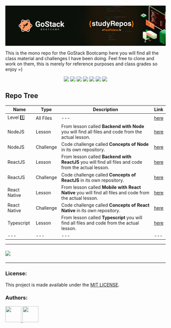 <p align="center">
  <img align="center" src="https://github.com/yarapolana/bootcamp-gostack/blob/master/assets/exports/github-cover.png" style="max-width:100%;" />
</p>

<p>This is the mono repo for the GoStack Bootcamp here you will find all the class material and challenges I have been doing. Feel free to clone and work on them, this is merely for reference purposes and class grades so enjoy =)</p>

<p align="center">
  <img src="https://img.shields.io/badge/typescript-gray.svg" >
  <img src="https://img.shields.io/badge/jest-gray.svg" >
  <img src="https://img.shields.io/badge/node-gray.svg" >
  <img src="https://img.shields.io/badge/react-gray.svg" >
  <img src="https://img.shields.io/badge/reactnative-grey.svg" >
  <img src="https://img.shields.io/github/license/yarapolana/bootcamp-gostack" >
  <a href="https://yarapolana.com">
   <img src="https://img.shields.io/badge/createdby-yarapolana-red.svg" >
  </a>
</p>

<h2>Repo Tree</h2>

| Name         | Type      | Description                                                                                              | Link                                                                                             |
| ------------ | --------- | -------------------------------------------------------------------------------------------------------- | ------------------------------------------------------------------------------------------------ |
| Level 1️⃣     | All Files | ---                                                                                                      | [here](https://github.com/yarapolana/bootcamp-gostack/tree/master/nivel-1)                       |
| NodeJS       | Lesson    | From lesson called **Backend with Node** you will find all files and code from the actual lesson.        | [here](https://github.com/yarapolana/bootcamp-gostack/tree/master/nivel-1/node/backend)          |
| NodeJS       | Challenge | Code challenge called **Concepts of Node** in its own repository.                                        | [here](https://github.com/yarapolana/bootcamp-gostack/tree/master/nivel-1/node/_desafio)         |
| ReactJS      | Lesson    | From lesson called **Backend with ReactJS** you will find all files and code from the actual lesson.     | [here](https://github.com/yarapolana/bootcamp-gostack/tree/master/nivel-1/react/frontend)        |
| ReactJS      | Challenge | Code challenge called **Concepts of ReactJS** in its own repository.                                     | [here](https://github.com/yarapolana/bootcamp-gostack/tree/master/nivel-1/react/_desafio)        |
| React Native | Lesson    | From lesson called **Mobile with React Native** you will find all files and code from the actual lesson. | [here](https://github.com/yarapolana/bootcamp-gostack/tree/master/nivel-1/react-native/mobile)   |
| React Native | Challenge | Code challenge called **Concepts of React Native** in its own repository.                                | [here](https://github.com/yarapolana/bootcamp-gostack/tree/master/nivel-1/react-native/_desafio) |
| Typescript   | Lesson    | From lesson called **Typescript** you will find all files and code from the actual lesson.               | [here](https://github.com/yarapolana/bootcamp-gostack/tree/master/nivel-1/typescript)            |
| ---          | ---       | ---                                                                                                      | ---                                                                                              |

---

<h4> <a href="https://yarapolana.com"><img src="https://img.shields.io/badge/hire me-red.svg" ></a></h4>

---

### License:

This project is made available under the [MIT LICENSE](LICENSE.md).

### Authors:

<p>
  <a href="https://github.com/yarapolana">
    <img src="https://avatars0.githubusercontent.com/u/19730118?s=460&v=4" width="50" height="50">
  </a>
  <a href="https://dotcode.is">
    <img src="https://dotcode.is/images/logo_dark.svg" width="50" height="50">
  </a>
</p>
